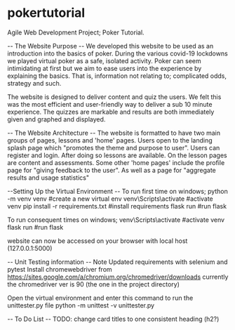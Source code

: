 # pokertutorial

Agile Web Development Project; Poker Tutorial.

-- The Website Purpose --
We developed this website to be used as an introduction into the basics of poker. During the various
covid-19 lockdowns we played virtual poker as a safe, isolated activity. Poker can seem intimidating at first
but we aim to ease users into the experience by explaining the basics. That is, information not relating to;
complicated odds, strategy and such.

The website is designed to deliver content and quiz the users. We felt this was the most efficient and user-friendly way to deliver a sub 10 minute experience. The quizzes are markable and results are both immediately given and graphed and displayed.

-- The Website Architecture --
The website is formatted to have two main groups of pages, lessons and 'home' pages.
Users open to the landing splash page which "promotes the theme and purpose to user". Users can register and login.
After doing so lessons are available. On the lesson pages are content and assessments. Some other 'home pages' include
the profile page for "giving feedback to the user". As well as a page for "aggregate results and usage statistics"

--Setting Up the Virtual Environment --
To run first time on windows;
python -m venv venv #create a new virtual env
venv\Scripts\activate #activate venv
pip install -r requirements.txt #install requirements
flask run #run flask

To run consequent times on windows;
venv\Scripts\activate #activate venv
flask run #run flask

website can now be accessed on your browser with local host (127.0.0.1:5000)

-- Unit Testing information --
Note Updated requirements with selenium and pytest
Install chromewebdriver from https://sites.google.com/a/chromium.org/chromedriver/downloads
currently the chromedriver ver is 90 (the one in the project directory)

Open the virtual environment and enter this command to run the unittester.py file
python -m unittest -v unittester.py

-- To Do List --
TODO: change card titles to one consistent heading (h2?)
